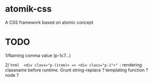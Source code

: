 # atomik-css
A CSS framework based on atomic concept

# TODO

1/Naming comma value (p-1c7...)

2/ ```html  <div class="p-(1rem)> => <div class="p-1">" ```: rendering classname before runtime. Grunt string-replace ? templating function ? node ?  

